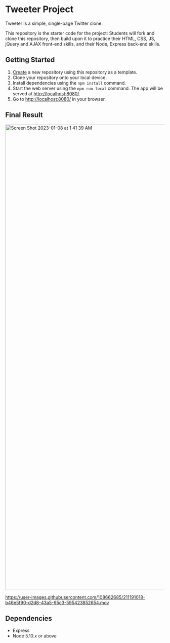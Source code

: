 # Tweeter Project

Tweeter is a simple, single-page Twitter clone.

This repository is the starter code for the project: Students will fork and clone this repository, then build upon it to practice their HTML, CSS, JS, jQuery and AJAX front-end skills, and their Node, Express back-end skills.

## Getting Started

1. [Create](https://docs.github.com/en/repositories/creating-and-managing-repositories/creating-a-repository-from-a-template) a new repository using this repository as a template.
2. Clone your repository onto your local device.
3. Install dependencies using the `npm install` command.
3. Start the web server using the `npm run local` command. The app will be served at <http://localhost:8080/>.
4. Go to <http://localhost:8080/> in your browser.

## Final Result


<img width="1470" alt="Screen Shot 2023-01-08 at 1 41 39 AM" src="https://user-images.githubusercontent.com/108662685/211190862-e0efd40c-8443-4068-bf3e-be1e3ec12284.png">


https://user-images.githubusercontent.com/108662685/211191018-b46e5f90-d2d8-43a5-95c3-595423852654.mov



## Dependencies

- Express
- Node 5.10.x or above
